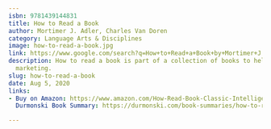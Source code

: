 ```yaml
---
isbn: 9781439144831
title: How to Read a Book
author: Mortimer J. Adler, Charles Van Doren
category: Language Arts & Disciplines
image: how-to-read-a-book.jpg
link: https://www.google.com/search?q=How+to+Read+a+Book+by+Mortimer+J.+Adler%2C+Charles+Van+Doren
description: How to read a book is part of a collection of books to help you do better
  marketing.
slug: how-to-read-a-book
date: Aug 5, 2020
links:
- Buy on Amazon: https://www.amazon.com/How-Read-Book-Classic-Intelligent/dp/0671212095
  Durmonski Book Summary: https://durmonski.com/book-summaries/how-to-read-a-book/

---
```

